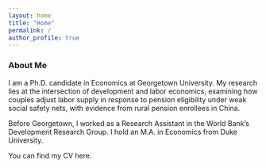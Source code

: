 ```yaml
---
layout: home
title: "Home"
permalink: /
author_profile: true
---
```


### About Me
I am a Ph.D. candidate in Economics at Georgetown University. My research lies at the intersection of development and labor economics, examining how couples adjust labor supply in response to pension eligibility under weak social safety nets, with evidence from rural pension enrollees in China.

Before Georgetown, I worked as a Research Assistant in the World Bank’s Development Research Group. I hold an M.A. in Economics from Duke University.

You can find my CV here.
